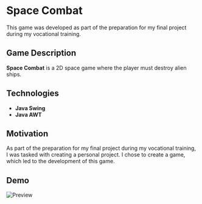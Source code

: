 # Space Combat

This game was developed as part of the preparation for my final project during my vocational training.

## Game Description

**Space Combat** is a 2D space game where the player must destroy alien ships.

## Technologies

- **Java Swing**
- **Java AWT**

## Motivation

As part of the preparation for my final project during my vocational training, I was tasked with creating a personal project. I chose to create a game, which led to the development of this game.

## Demo
![Preview](Space-Combat/preview/preview.gif)

